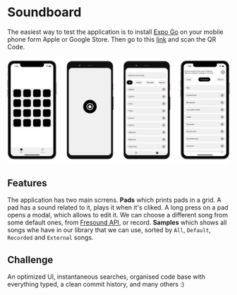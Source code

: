 # Soundboard

The easiest way to test the application is to install [Expo Go](https://expo.dev/client) on your mobile phone form Apple or Google Store. Then go to this [link](https://expo.dev/@yousoumar/soundboard) and scan the QR Code.

<img src="src/assets/screenshot.png"/>

## Features

The application has two main scrrens. **Pads** which prints pads in a grid. A pad has a sound related to it, plays it when it's cliked. A long press on a pad opens a modal, which allows to edit it. We can choose a different song from some default ones, from [Fresound API](https://freesound.org), or record. **Samples** which shows all songs whe have in our library that we can use, sorted by `All`, `Default`, `Recorded` and `External` songs.

## Challenge

An optimized UI, instantaneous searches, organised code base with everything typed, a clean commit history, and many others :)
